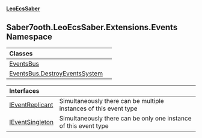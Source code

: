 #### [LeoEcsSaber](index.md 'index')

## Saber7ooth.LeoEcsSaber.Extensions.Events Namespace

| Classes | |
| :--- | :--- |
| [EventsBus](EventsBus.md 'Saber7ooth.LeoEcsSaber.Extensions.Events.EventsBus') | |
| [EventsBus.DestroyEventsSystem](EventsBus.DestroyEventsSystem.md 'Saber7ooth.LeoEcsSaber.Extensions.Events.EventsBus.DestroyEventsSystem') | |

| Interfaces | |
| :--- | :--- |
| [IEventReplicant](IEventReplicant.md 'Saber7ooth.LeoEcsSaber.Extensions.Events.IEventReplicant') | Simultaneously there can be multiple instances of this event type |
| [IEventSingleton](IEventSingleton.md 'Saber7ooth.LeoEcsSaber.Extensions.Events.IEventSingleton') | Simultaneously there can be only one instance of this event type |
